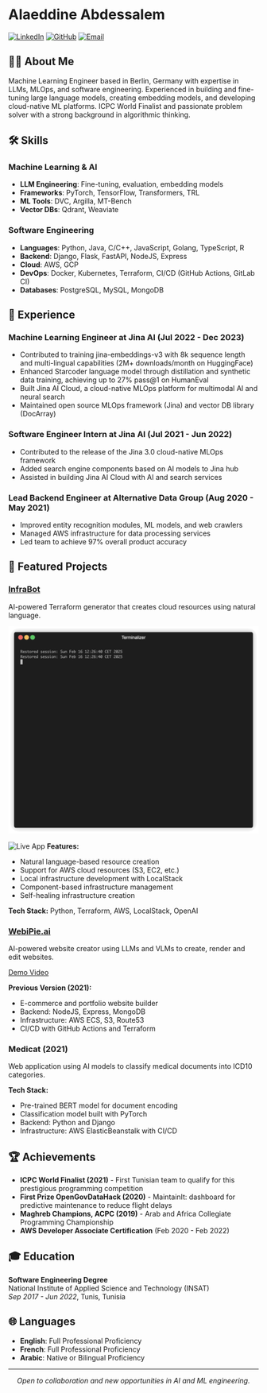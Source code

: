# Alaeddine Abdessalem

[![LinkedIn](https://img.shields.io/badge/LinkedIn-0077B5?style=for-the-badge&logo=linkedin&logoColor=white)](https://linkedin.com/in/alaeddine-abdessalem)
[![GitHub](https://img.shields.io/badge/GitHub-100000?style=for-the-badge&logo=github&logoColor=white)](https://github.com/alaeddine-13)
[![Email](https://img.shields.io/badge/Email-D14836?style=for-the-badge&logo=gmail&logoColor=white)](mailto:alaeddine.abdessalem@gmail.com)

## 👨‍💻 About Me

Machine Learning Engineer based in Berlin, Germany with expertise in LLMs, MLOps, and software engineering. Experienced in building and fine-tuning large language models, creating embedding models, and developing cloud-native ML platforms. ICPC World Finalist and passionate problem solver with a strong background in algorithmic thinking.

## 🛠️ Skills

### Machine Learning & AI

- **LLM Engineering**: Fine-tuning, evaluation, embedding models
- **Frameworks**: PyTorch, TensorFlow, Transformers, TRL
- **ML Tools**: DVC, Argilla, MT-Bench
- **Vector DBs**: Qdrant, Weaviate

### Software Engineering

- **Languages**: Python, Java, C/C++, JavaScript, Golang, TypeScript, R
- **Backend**: Django, Flask, FastAPI, NodeJS, Express
- **Cloud**: AWS, GCP
- **DevOps**: Docker, Kubernetes, Terraform, CI/CD (GitHub Actions, GitLab CI)
- **Databases**: PostgreSQL, MySQL, MongoDB

## 💼 Experience

### Machine Learning Engineer at Jina AI (Jul 2022 - Dec 2023)
- Contributed to training jina-embeddings-v3 with 8k sequence length and multi-lingual capabilities (2M+ downloads/month on HuggingFace)
- Enhanced Starcoder language model through distillation and synthetic data training, achieving up to 27% pass@1 on HumanEval
- Built Jina AI Cloud, a cloud-native MLOps platform for multimodal AI and neural search
- Maintained open source MLOps framework (Jina) and vector DB library (DocArray)

### Software Engineer Intern at Jina AI (Jul 2021 - Jun 2022)
- Contributed to the release of the Jina 3.0 cloud-native MLOps framework
- Added search engine components based on AI models to Jina hub
- Assisted in building Jina AI Cloud with AI and search services

### Lead Backend Engineer at Alternative Data Group (Aug 2020 - May 2021)
- Improved entity recognition modules, ML models, and web crawlers
- Managed AWS infrastructure for data processing services
- Led team to achieve 97% overall product accuracy

## 🚀 Featured Projects

### [InfraBot](https://github.com/alaeddine-13/infrabot)
AI-powered Terraform generator that creates cloud resources using natural language.

![InfraBot Demo](https://github.com/alaeddine-13/infrabot/raw/main/assets/demo.gif)


![Live App](https://cloud-agent-workbench-alaeddineabdess.replit.app/)
**Features:**
- Natural language-based resource creation
- Support for AWS cloud resources (S3, EC2, etc.)
- Local infrastructure development with LocalStack
- Component-based infrastructure management
- Self-healing infrastructure creation

**Tech Stack:** Python, Terraform, AWS, LocalStack, OpenAI

### [WebiPie.ai](https://webipie.ai)
AI-powered website creator using LLMs and VLMs to create, render and edit websites.

[Demo Video](https://drive.google.com/file/d/1GGUTE2VZm84s-e20xiTMgVR6_7ZDTMHa/view)

**Previous Version (2021):**
- E-commerce and portfolio website builder
- Backend: NodeJS, Express, MongoDB
- Infrastructure: AWS ECS, S3, Route53
- CI/CD with GitHub Actions and Terraform

### Medicat (2021)
Web application using AI models to classify medical documents into ICD10 categories.

**Tech Stack:**
- Pre-trained BERT model for document encoding
- Classification model built with PyTorch
- Backend: Python and Django
- Infrastructure: AWS ElasticBeanstalk with CI/CD

## 🏆 Achievements

- **ICPC World Finalist (2021)** - First Tunisian team to qualify for this prestigious programming competition
- **First Prize OpenGovDataHack (2020)** - MaintainIt: dashboard for predictive maintenance to reduce flight delays
- **Maghreb Champions, ACPC (2019)** - Arab and Africa Collegiate Programming Championship
- **AWS Developer Associate Certification** (Feb 2020 - Feb 2022)

## 🎓 Education

**Software Engineering Degree**  
National Institute of Applied Science and Technology (INSAT)  
*Sep 2017 - Jun 2022*, Tunis, Tunisia

## 🌐 Languages

- **English**: Full Professional Proficiency
- **French**: Full Professional Proficiency
- **Arabic**: Native or Bilingual Proficiency

---

<p align="center">
  <i>Open to collaboration and new opportunities in AI and ML engineering.</i>
</p>

